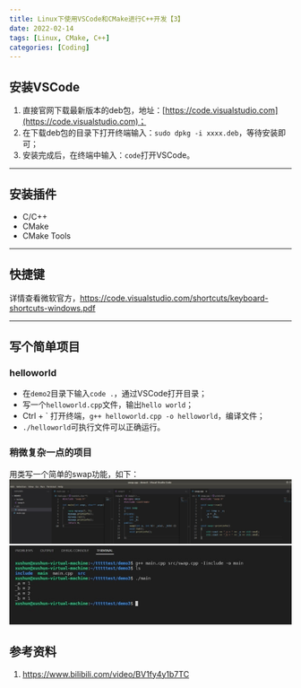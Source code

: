 ```yaml
---
title: Linux下使用VSCode和CMake进行C++开发【3】
date: 2022-02-14
tags: [Linux, CMake, C++]
categories: [Coding]
---
```


## 安装VSCode
1. 直接官网下载最新版本的deb包，地址：[https://code.visualstudio.com](https://code.visualstudio.com)；
2. 在下载deb包的目录下打开终端输入：`sudo dpkg -i xxxx.deb`，等待安装即可；
3. 安装完成后，在终端中输入：`code`打开VSCode。

-----

## 安装插件
- C/C++
- CMake
- CMake Tools

-----

## 快捷键
详情查看微软官方，https://code.visualstudio.com/shortcuts/keyboard-shortcuts-windows.pdf

-----

## 写个简单项目

### helloworld
- 在`demo2`目录下输入`code .`，通过VSCode打开目录；
- 写一个`helloworld.cpp`文件，输出`hello world`；
- Ctrl + \` 打开终端，`g++ helloworld.cpp -o helloworld`，编译文件；
- `./helloworld`可执行文件可以正确运行。

### 稍微复杂一点的项目
用类写一个简单的swap功能，如下：  
![](\post_images\posts\Coding\Linux下使用VSCode和CMake进行C++开发【3】\swap目录.jpg "swap目录")  
![](\post_images\posts\Coding\Linux下使用VSCode和CMake进行C++开发【3】\swap结果.jpg "swap结果")


## 参考资料
1. https://www.bilibili.com/video/BV1fy4y1b7TC